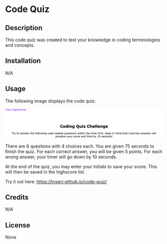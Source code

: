 # Code Quiz

## Description

This code quiz was created to test your knowledge in coding terminologies and concepts.

## Installation

N/A

## Usage

The following image displays the code quiz:

![Code Quiz](/assets/codequiz-screenshot.png)

There are 6 questions with 4 choices each. You are given 75 seconds to finish the quiz. For each correct answer, you will be given 5 points. For each wrong answer, your timer will go down by 10 seconds.

At the end of the quiz, you may enter your initials to save your score. This will then be saved in the highscore list.

Try it out here: https://tvserr.github.io/code-quiz/

## Credits

N/A

## License

None